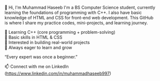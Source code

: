 👋 Hi, I'm Muhammad Haseeb
I'm a BS Computer Science student, currently learning the foundations of programming with C++. I also have basic knowledge of HTML and CSS for front-end web development. This GitHub is where I share my practice codes, mini-projects, and learning journey.

🔹 Learning C++ (core programming + problem-solving)<br>
🔹 Basic skills in HTML & CSS<br>
🔹 Interested in building real-world projects<br>
🔹 Always eager to learn and grow<br>

“Every expert was once a beginner.”

📫 Connect with me on LinkedIn (https://www.linkedin.com/in/muhammadhaseeb997)
